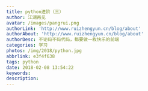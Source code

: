 ```yaml
---
title: python进阶（三）
author: 江湖再见
avatar: /images/pangrui.png
authorLink: 'http://www.ruizhengyun.cn/blog/about'
authorAbout: 'http://www.ruizhengyun.cn/blog/about'
authorDesc: 不论码不码代码，都要做一枚快乐的前端
categories: 学习
photos: /img/2018/python.jpg
abbrlink: e3f4f638
tags: python
date: 2018-02-08 13:54:22
keywords:
description:
---
```

